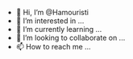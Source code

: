 - 👋 Hi, I’m @Hamouristi
- 👀 I’m interested in ...
- 🌱 I’m currently learning ...
- 💞️ I’m looking to collaborate on ...
- 📫 How to reach me ...

<!---
Hamouristi/Hamouristi is a ✨ special ✨ repository because its `README.md` (this file) appears on your GitHub profile.
You can click the Preview link to take a look at your changes.
--->
